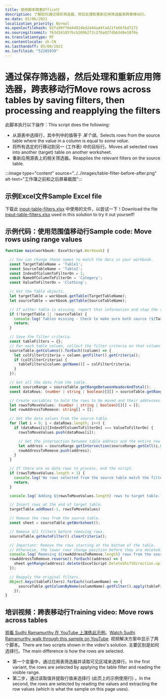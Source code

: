 ```yaml
---
title: 使用脚本跨表Office行
description: 了解如何通过保存筛选器，然后处理和重新应用筛选器来跨表移动行。
ms.date: 05/06/2021
localization_priority: Normal
ms.openlocfilehash: 02fa99ff0444924bd2d44ad4fa421fe66fbd7272
ms.sourcegitcommit: 763d341857bcb209b2f2c278a82fdb63d0e18f0a
ms.translationtype: MT
ms.contentlocale: zh-CN
ms.lasthandoff: 05/08/2021
ms.locfileid: "52285939"
---
```

# <a name="move-rows-across-tables-by-saving-filters-then-processing-and-reapplying-the-filters"></a><span data-ttu-id="1f164-103">通过保存筛选器，然后处理和重新应用筛选器，跨表移动行</span><span class="sxs-lookup"><span data-stu-id="1f164-103">Move rows across tables by saving filters, then processing and reapplying the filters</span></span>

<span data-ttu-id="1f164-104">此脚本执行以下操作：</span><span class="sxs-lookup"><span data-stu-id="1f164-104">This script does the following:</span></span>

* <span data-ttu-id="1f164-105">从源表中选择行，其中列中的值等于 _某个值_。</span><span class="sxs-lookup"><span data-stu-id="1f164-105">Selects rows from the source table where the value in a column is equal to _some value_.</span></span>
* <span data-ttu-id="1f164-106">将所有选定的行移动到另一 (工作表) 中的目标行。</span><span class="sxs-lookup"><span data-stu-id="1f164-106">Moves all selected rows into another (target) table on another worksheet.</span></span>
* <span data-ttu-id="1f164-107">重新应用源表上的相关筛选器。</span><span class="sxs-lookup"><span data-stu-id="1f164-107">Reapplies the relevant filters on the source table.</span></span>

:::image type="content" source="../../images/table-filter-before-after.png" alt-text="工作簿之前和之后屏幕截图":::

## <a name="sample-excel-file"></a><span data-ttu-id="1f164-109">示例Excel文件</span><span class="sxs-lookup"><span data-stu-id="1f164-109">Sample Excel file</span></span>

<span data-ttu-id="1f164-110">下载此 <a href="input-table-filters.xlsx">input-table-filters.xlsx</a> 中使用的文件，以尝试一下！</span><span class="sxs-lookup"><span data-stu-id="1f164-110">Download the file <a href="input-table-filters.xlsx">input-table-filters.xlsx</a> used in this solution to try it out yourself!</span></span>

## <a name="sample-code-move-rows-using-range-values"></a><span data-ttu-id="1f164-111">示例代码：使用范围值移动行</span><span class="sxs-lookup"><span data-stu-id="1f164-111">Sample code: Move rows using range values</span></span>

```TypeScript
function main(workbook: ExcelScript.Workbook) {

  // You can change these names to match the data in your workbook.
  const TargetTableName = 'Table1';
  const SourceTableName = 'Table2';
  const IndexOfColumnToFilterOn = 1;
  const NameOfColumnToFilterOn = 'Category';
  const ValueToFilterOn = 'Clothing';

  // Get the Table objects.
  let targetTable = workbook.getTable(TargetTableName);
  let sourceTable = workbook.getTable(SourceTableName);

  // If either table is missing, report that information and stop the script.
  if (!targetTable || !sourceTable) {
    console.log(`Tables missing - Check to make sure both source (${TargetTableName}) and target table (${SourceTableName}) are present before running the script. `);
    return;
  }

  // Save the filter criteria.
  const tableFilters = {};
  // For each table column, collect the filter criteria on that column.
  sourceTable.getColumns().forEach((column) => {
    let colFilterCriteria = column.getFilter().getCriteria();
    if (colFilterCriteria) {
      tableFilters[column.getName()] = colFilterCriteria;
    }
  });

  // Get all the data from the table.
  const sourceRange = sourceTable.getRangeBetweenHeaderAndTotal();
  const dataRows: (number | string | boolean)[][] = sourceTable.getRangeBetweenHeaderAndTotal().getValues();

  // Create variables to hold the rows to be moved and their addresses.
  let rowsToMoveValues: (number | string | boolean)[][] = [];
  let rowAddressToRemove: string[] = [];

  // Get the data values from the source table.
  for (let i = 0; i < dataRows.length; i++) { 
    if (dataRows[i][IndexOfColumnToFilterOn] === ValueToFilterOn) {
      rowsToMoveValues.push(dataRows[i]);

      // Get the intersection between table address and the entire row where we found the match. This provides the address of the range to remove.
      let address = sourceRange.getIntersection(sourceRange.getCell(i,0).getEntireRow()).getAddress();
      rowAddressToRemove.push(address);
    }
  }

  // If there are no data rows to process, end the script.
  if (rowsToMoveValues.length < 1) {
    console.log('No rows selected from the source table match the filter criteria.');
    return;
  }

  console.log(`Adding ${rowsToMoveValues.length} rows to target table.`);

  // Insert rows at the end of target table.
  targetTable.addRows(-1, rowsToMoveValues)

  // Remove the rows from the source table.
  const sheet = sourceTable.getWorksheet();

  // Remove all filters before removing rows.
  sourceTable.getAutoFilter().clearCriteria();

  // Important: Remove the rows starting at the bottom of the table.
  // Otherwise, the lower rows change position before they are deleted.
  console.log(`Removing ${rowAddressToRemove.length} rows from the source table.`);
  rowAddressToRemove.reverse().forEach((address) => {
    sheet.getRange(address).delete(ExcelScript.DeleteShiftDirection.up);
  });

  // Reapply the original filters. 
  Object.keys(tableFilters).forEach((columnName) => {
      sourceTable.getColumnByName(columnName).getFilter().apply(tableFilters[columnName]);
    });
}
```

## <a name="training-video-move-rows-across-tables"></a><span data-ttu-id="1f164-112">培训视频：跨表移动行</span><span class="sxs-lookup"><span data-stu-id="1f164-112">Training video: Move rows across tables</span></span>

<span data-ttu-id="1f164-113">[观看 Sudhi Ramamurthy 在 YouTube 上演练此示例](https://youtu.be/_3t3Pk4i2L0)。</span><span class="sxs-lookup"><span data-stu-id="1f164-113">[Watch Sudhi Ramamurthy walk through this sample on YouTube](https://youtu.be/_3t3Pk4i2L0).</span></span> <span data-ttu-id="1f164-114">视频解决方案中显示了两个脚本。</span><span class="sxs-lookup"><span data-stu-id="1f164-114">There are two scripts shown in the video's solution.</span></span> <span data-ttu-id="1f164-115">主要区别是如何选择行。</span><span class="sxs-lookup"><span data-stu-id="1f164-115">The main difference is how the rows are selected.</span></span>

* <span data-ttu-id="1f164-116">第一个变量中，通过应用表筛选器并读取可见区域来选择行。</span><span class="sxs-lookup"><span data-stu-id="1f164-116">In the first variant, the rows are selected by applying the table filter and reading the visible range.</span></span>
* <span data-ttu-id="1f164-117">第二步，通过读取值并提取行值来选择行 (此页上的示例使用行) 。</span><span class="sxs-lookup"><span data-stu-id="1f164-117">In the second, the rows are selected by reading the values and extracting the row values (which is what the sample on this page uses).</span></span>
